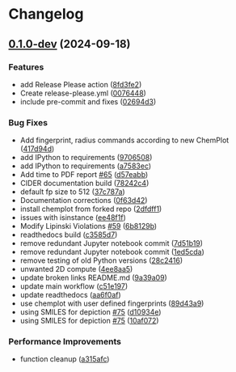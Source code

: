 # Changelog

## [0.1.0-dev](https://github.com/Steinbeck-Lab/ChemIcal-DatasEt-comparatoR/compare/0.0.1-dev...v0.1.0-dev) (2024-09-18)


### Features

* add Release Please action ([8fd3fe2](https://github.com/Steinbeck-Lab/ChemIcal-DatasEt-comparatoR/commit/8fd3fe2796e045e8f75fda876ea95bbab4280ae7))
* Create release-please.yml ([0076448](https://github.com/Steinbeck-Lab/ChemIcal-DatasEt-comparatoR/commit/007644858e711a407f2acc74259f7cb091a231e3))
* include pre-commit and fixes ([02694d3](https://github.com/Steinbeck-Lab/ChemIcal-DatasEt-comparatoR/commit/02694d3dadcdacca0e439744ba68006e17cf963a))


### Bug Fixes

* Add fingerprint, radius commands according to new ChemPlot ([417d94d](https://github.com/Steinbeck-Lab/ChemIcal-DatasEt-comparatoR/commit/417d94d938b217f85b15083824116ddddb9cb6ed))
* add IPython to requirements ([9706508](https://github.com/Steinbeck-Lab/ChemIcal-DatasEt-comparatoR/commit/97065082ce1822f1c60273e5930c7dda962c5bf9))
* add IPython to requirements ([a7583ec](https://github.com/Steinbeck-Lab/ChemIcal-DatasEt-comparatoR/commit/a7583ec48df4aee995e9f2d96f0d6ea7be945920))
* Add time to PDF report [#65](https://github.com/Steinbeck-Lab/ChemIcal-DatasEt-comparatoR/issues/65) ([d57eabb](https://github.com/Steinbeck-Lab/ChemIcal-DatasEt-comparatoR/commit/d57eabbff5989ea5e8be262e01acade883da97ef))
* CIDER documentation build ([78242c4](https://github.com/Steinbeck-Lab/ChemIcal-DatasEt-comparatoR/commit/78242c495240815bea088b1837c13b906c70b425))
* default fp size to 512 ([37c787a](https://github.com/Steinbeck-Lab/ChemIcal-DatasEt-comparatoR/commit/37c787a05e7aedbd47f1ffe317d3a8d397a95690))
* Documentation corrections ([0f63d42](https://github.com/Steinbeck-Lab/ChemIcal-DatasEt-comparatoR/commit/0f63d42fa54890b05f75571c42240bf7507ace4c))
* install chemplot from forked repo ([2dfdff1](https://github.com/Steinbeck-Lab/ChemIcal-DatasEt-comparatoR/commit/2dfdff1c12ed2b91a1b930c2f2fbc44f0d988874))
* issues with isinstance ([ee48f1f](https://github.com/Steinbeck-Lab/ChemIcal-DatasEt-comparatoR/commit/ee48f1f09cdf5cf8adf93b27c909fa4d98722fb2))
* Modify Lipinski Violations [#59](https://github.com/Steinbeck-Lab/ChemIcal-DatasEt-comparatoR/issues/59) ([6b8129b](https://github.com/Steinbeck-Lab/ChemIcal-DatasEt-comparatoR/commit/6b8129b66c7fe59725688322f52a8892f08e520f))
* readthedocs build ([c3585d7](https://github.com/Steinbeck-Lab/ChemIcal-DatasEt-comparatoR/commit/c3585d7f30bfb1d7e8d1b5fec9baa57975a10ce3))
* remove redundant Jupyter notebook commit ([7d51b19](https://github.com/Steinbeck-Lab/ChemIcal-DatasEt-comparatoR/commit/7d51b190f74b2f2e1f3c62a8ba39d79ee611dab9))
* remove redundant Jupyter notebook commit ([1ed5cda](https://github.com/Steinbeck-Lab/ChemIcal-DatasEt-comparatoR/commit/1ed5cda18f2cf468b98ee0fb86e11adf8f4334a5))
* remove testing of old Python versions ([28c2416](https://github.com/Steinbeck-Lab/ChemIcal-DatasEt-comparatoR/commit/28c24169c5cde3865d7b73b9777c9083d6a714ce))
* unwanted 2D compute ([4ee8aa5](https://github.com/Steinbeck-Lab/ChemIcal-DatasEt-comparatoR/commit/4ee8aa559eeb8c21d960eac04bd77983c5c7d9f7))
* update broken links README.md ([9a39a09](https://github.com/Steinbeck-Lab/ChemIcal-DatasEt-comparatoR/commit/9a39a0956c09209f16b38076b9e875534a5182a8))
* update main workflow ([c51e197](https://github.com/Steinbeck-Lab/ChemIcal-DatasEt-comparatoR/commit/c51e1977754b8fc2fb9c6952e93583f7a4a4a49a))
* update readthedocs ([aa6f0af](https://github.com/Steinbeck-Lab/ChemIcal-DatasEt-comparatoR/commit/aa6f0afcc072341054365278151a0d483d51c4b4))
* use chemplot with user defined fingerprints ([89d43a9](https://github.com/Steinbeck-Lab/ChemIcal-DatasEt-comparatoR/commit/89d43a927416f9290f2abbc3312cc17b80b90503))
* using SMILES for depiction [#75](https://github.com/Steinbeck-Lab/ChemIcal-DatasEt-comparatoR/issues/75) ([d10934e](https://github.com/Steinbeck-Lab/ChemIcal-DatasEt-comparatoR/commit/d10934e13d183417bb4c82ba4cbe472da1aacf5e))
* using SMILES for depiction [#75](https://github.com/Steinbeck-Lab/ChemIcal-DatasEt-comparatoR/issues/75) ([10af072](https://github.com/Steinbeck-Lab/ChemIcal-DatasEt-comparatoR/commit/10af072ce8e9cff68b97fb4ab132c6ed2b5a86a7))


### Performance Improvements

* function cleanup ([a315afc](https://github.com/Steinbeck-Lab/ChemIcal-DatasEt-comparatoR/commit/a315afc07c55c2d572fe547eee26093eb58cbf31))
